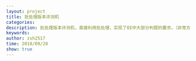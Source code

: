 ```yaml
---
layout: project
title: 批处理版本评测机
categories: 
description: 批处理版本评测机，直接利用批处理，实现了OI中大部分判题的要求。（非常方便）
keywords: 
author: zsh2517
time: 2018/09/28
show: true
---
```


